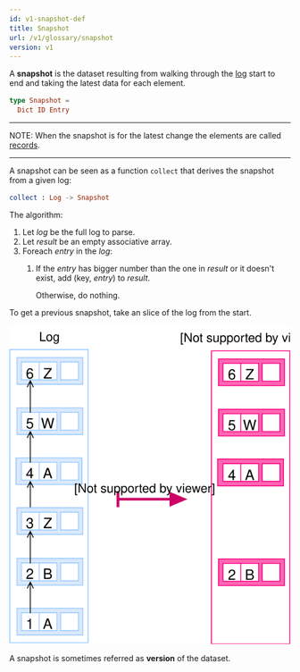 ```yaml
---
id: v1-snapshot-def
title: Snapshot
url: /v1/glossary/snapshot
version: v1
---
```


A **snapshot** is the dataset resulting from walking through the
[log](/v1/glossary/log) start to end and taking the latest data for each
element.

```elm
type Snapshot =
  Dict ID Entry
```

***
NOTE: When the snapshot is for the latest change the elements are called
[records](/v1/glossary/record).
***

A snapshot can be seen as a function `collect` that derives the snapshot from
a given log:

```elm
collect : Log -> Snapshot
```

The algorithm:

1. Let _log_ be the full log to parse.
1. Let _result_ be an empty associative array.
1. Foreach _entry_ in the _log_:
    1. If the _entry_ has bigger number than the one in _result_ or it doesn't
       exist, add (key, _entry_) to _result_.

       Otherwise, do nothing.

To get a previous snapshot, take an slice of the log from the start.

![A picture of transforming a log into a snapshot](./data-model/data-model-snapshot.svg)

A snapshot is sometimes referred as **version** of the dataset.
